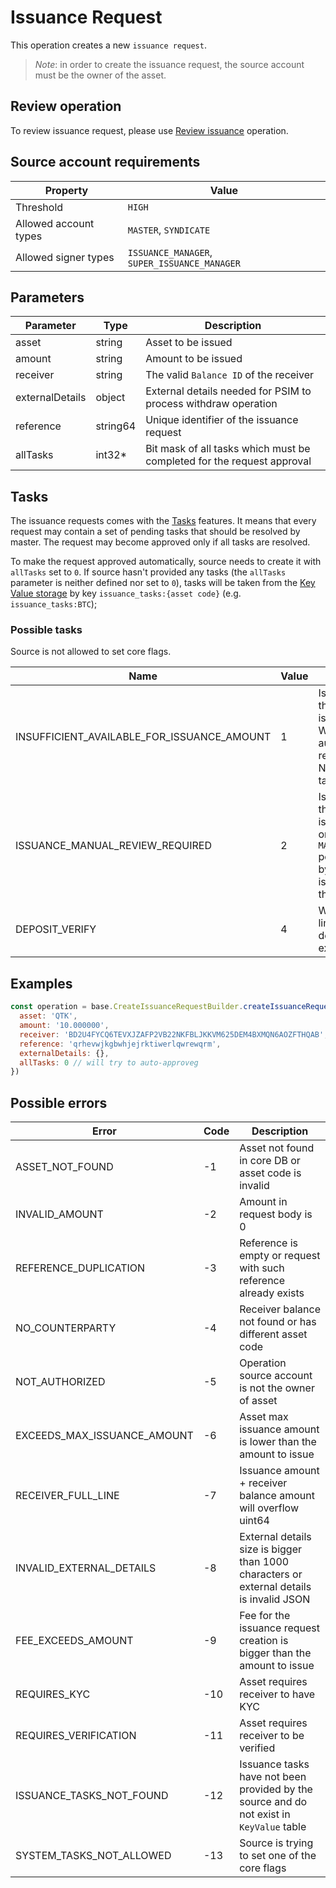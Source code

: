 # Issuance Request

This operation creates a new `issuance request`.

> *Note*: in order to create the issuance request, the source account must be the owner of the asset.

## Review operation

To review issuance request, please use [Review issuance][2] operation.

## Source account requirements

| Property              | Value                                        |
|-----------------------|----------------------------------------------|
| Threshold             | `HIGH`                                         |
| Allowed account types | `MASTER`, `SYNDICATE`                        |
| Allowed signer types  | `ISSUANCE_MANAGER`, `SUPER_ISSUANCE_MANAGER` |

## Parameters

| Parameter       |  Type    |                              Description                               |
|-----------------|----------|------------------------------------------------------------------------|
| asset           | string   | Asset to be issued                                                     |
| amount          | string   | Amount to be issued                                                    |
| receiver        | string   | The valid `Balance ID` of the receiver                                 |
| externalDetails | object   | External details needed for PSIM to process withdraw operation         |
| reference       | string64 | Unique identifier of the issuance request                              |
| allTasks        | int32*   | Bit mask of all tasks which must be completed for the request approval |

## Tasks

The issuance requests comes with the [Tasks][3] features. It means that every 
request may contain a set of pending tasks that should be resolved by master.
The request may become approved only if all tasks are resolved. 

To make the request approved automatically, source needs to create it with 
`allTasks` set to `0`. If source hasn't provided any tasks (the `allTasks` 
parameter is neither defined nor set to `0`), tasks will be taken
from the [Key Value storage][1] by key `issuance_tasks:{asset code}` 
(e.g. `issuance_tasks:BTC`);

### Possible tasks

Source is not allowed to set core flags.

| Name                                       | Value | Description                                                                                                                                                                                |
|--------------------------------------------|-------| ------------------------------------------------------------------------------------------------------------------------------------------------- |
| INSUFFICIENT_AVAILABLE_FOR_ISSUANCE_AMOUNT | 1     | Is set automatically, if the amount for issuance is insufficient. Will be resolved automatically when reviewing. Source is NOT allowed to set this task | 
| ISSUANCE_MANUAL_REVIEW_REQUIRED            | 2     | Is set automatically, if the amount for issuance is insufficient or asset has a `MANUAL_REVIEW_REQUIRED` policy. Can be resolved by the reviewer. Source is NOT allowed to set this task |
| DEPOSIT_VERIFY                             | 4     | Will verify if deposit limit of issuance destination is not exceeded|

## Examples

```javascript
const operation = base.CreateIssuanceRequestBuilder.createIssuanceRequest({
  asset: 'QTK',
  amount: '10.000000',
  receiver: 'BD2U4FYCQ6TEVXJZAFP2VB22NKFBLJKKVM625DEM4BXMQN6AOZFTHQAB',
  reference: 'qrhevwjkgbwhjejrktiwerlqwrewqrm',
  externalDetails: {},
  allTasks: 0 // will try to auto-approveg
})
```

## Possible errors

| Error                       | Code | Description                                                                              |
|-----------------------------|------|------------------------------------------------------------------------------------------|
| ASSET_NOT_FOUND             | -1   | Asset not found in core DB or asset code is invalid                                      |
| INVALID_AMOUNT              | -2   | Amount in request body is 0                                                              |
| REFERENCE_DUPLICATION       | -3   | Reference is empty or request with such reference already exists                         |
| NO_COUNTERPARTY             | -4   | Receiver balance not found or has different asset code                                   |
| NOT_AUTHORIZED              | -5   | Operation source account is not the owner of asset                                        |
| EXCEEDS_MAX_ISSUANCE_AMOUNT | -6   | Asset max issuance amount is lower than the amount to issue                              |
| RECEIVER_FULL_LINE          | -7   | Issuance amount + receiver balance amount will overflow uint64                           |
| INVALID_EXTERNAL_DETAILS    | -8   | External details size is bigger than 1000 characters or external details is invalid JSON |
| FEE_EXCEEDS_AMOUNT          | -9   | Fee for the issuance request creation is bigger than the amount to issue                 |
| REQUIRES_KYC                | -10  | Asset requires receiver to have KYC                                                      |
| REQUIRES_VERIFICATION       | -11  | Asset requires receiver to be verified                                                   |
| ISSUANCE_TASKS_NOT_FOUND    | -12  | Issuance tasks have not been provided by the source and do not exist in `KeyValue` table  |
| SYSTEM_TASKS_NOT_ALLOWED    | -13  | Source is trying to set one of the core flags                                            |

[1]: https://tokend.gitlab.io/docs/#key-value-storage
[2]: /tech/requests/review_issuance.md
[3]: review.md#tasks
